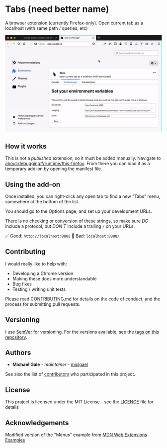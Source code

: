 # Tabs (need better name)

A browser extension (currently Firefox-only). Open current tab as a localhost (with same path / queries, etc) 

![Tabs demo](assets/demonstration.gif)

## How it works

This is not a *published* extension, so it must be added manually. Navigate to [about:debugging#/runtime/this-firefox](about:debugging). From there you can load it as a temporary add-on by opening the manifest file.

## Using the add-on

Once installed, you can right-click any open tab to find a new "Tabs" menu, somewhere at the bottom of the list.

You should go to the Options page, and set up your development URLs.

There is no checking or conversion of these strings, so make sure *DO* include a protocol, but *DON'T* include a trailing `/` on your URLs.

✅ Good: `http://localhost:8888`
🚫 Bad: `localhost:8888/`

## Contributing

I would really like to help with:
- Developing a Chrome version
- Making these docs more understandable
- Bug fixes
- Testing / writing unit tests

Please read [CONTRIBUTING.md](CONTRIBUTING.md) for details on the code of conduct, and the process for submitting pull requests. 

## Versioning

I use [SemVer](http://semver.org/) for versioning. For the versions available, see the [tags on this repository](https://github.com/miclgael/tabs/tags). 

## Authors

* **Michael Gale** - *maintainer* - [miclgael](https://github.com/miclgael)

See also the list of [contributors](https://github.com/miclgael/tabs/contributors) who participated in this project.

## License

This project is licensed under the MIT License - see the [LICENCE](https://github.com/miclgael/tabs/blob/master/LICENCE) file for details

## Acknowledgements

Modified version of the "Menus" example from [MDN Web Extensions Examples](https://github.com/mdn/webextensions-examples)